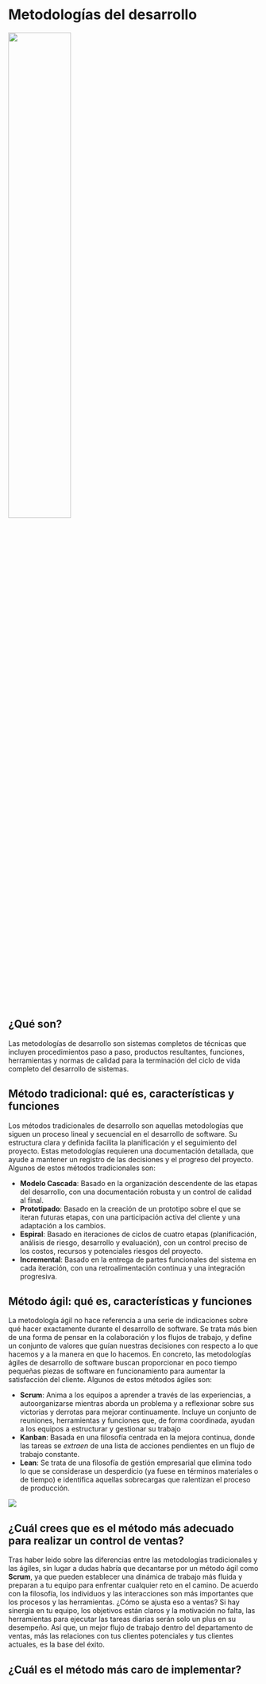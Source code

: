 # Metodologías del desarrollo

<img src="https://th.bing.com/th/id/R.14325680bdf0863d692d516f3ec5a88c?rik=LsHTVeKUPpOVbw&riu=http%3a%2f%2fwww.yunbitsoftware.com%2fblog%2fwp-content%2fuploads%2f2016%2f05%2flighit-e1463739357602.jpg&ehk=hntwsuZfPtYpQ7QXJB0fF7gNFO4sGimSa1UOXfk7Y9Q%3d&risl=&pid=ImgRaw&r=0" width=50% height=50%>

## ¿Qué son?
Las metodologías de desarrollo son sistemas completos de técnicas que incluyen procedimientos paso a paso, productos resultantes, funciones, herramientas y normas de calidad para la terminación del ciclo de vida completo del desarrollo de sistemas.

## Método tradicional: qué es, características y funciones
Los métodos tradicionales de desarrollo son aquellas metodologías que siguen un proceso lineal y secuencial en el desarrollo de software. Su estructura clara y definida facilita la planificación y el seguimiento del proyecto. Estas metodologías requieren una documentación detallada, que ayude a mantener un registro de las decisiones y el progreso del proyecto.
Algunos de estos métodos tradicionales son:

- **Modelo Cascada**: Basado en la organización descendente de las etapas del desarrollo, con una documentación robusta y un control de calidad al final.
- **Prototipado**: Basado en la creación de un prototipo sobre el que se iteran futuras etapas, con una participación activa del cliente y una adaptación a los cambios.
- **Espiral**: Basado en iteraciones de ciclos de cuatro etapas (planificación, análisis de riesgo, desarrollo y evaluación), con un control preciso de los costos, recursos y potenciales riesgos del proyecto.
- **Incremental**: Basado en la entrega de partes funcionales del sistema en cada iteración, con una retroalimentación continua y una integración progresiva.

## Método ágil: qué es, características y funciones
La metodología ágil no hace referencia a una serie de indicaciones sobre qué hacer exactamente durante el desarrollo de software. Se trata más bien de una forma de pensar en la colaboración y los flujos de trabajo, y define un conjunto de valores que guían nuestras decisiones con respecto a lo que hacemos y a la manera en que lo hacemos. En concreto, las metodologías ágiles de desarrollo de software buscan proporcionar en poco tiempo pequeñas piezas de software en funcionamiento para aumentar la satisfacción del cliente.
Algunos de estos métodos ágiles son:

- **Scrum**: Anima a los equipos a aprender a través de las experiencias, a autoorganizarse mientras aborda un problema y a reflexionar sobre sus victorias y derrotas para mejorar continuamente. Incluye un conjunto de reuniones, herramientas y funciones que, de forma coordinada, ayudan a los equipos a estructurar y gestionar su trabajo
- **Kanban**: Basada en una filosofía centrada en la mejora continua, donde las tareas se *extraen* de una lista de acciones pendientes en un flujo de trabajo constante.
- **Lean**: Se trata de una filosofía de gestión empresarial que elimina todo lo que se considerase un desperdicio (ya fuese en términos materiales o de tiempo) e identifica aquellas sobrecargas que ralentizan el proceso de producción.

<img src=https://2.bp.blogspot.com/-Gv_bl5n4aTE/VwUo6YtQ0kI/AAAAAAAAAZg/GG8k1q1xUbQO8aDcTdRowwSAMfud0ZP-g/s1600/diftrajil.jpg>

## ¿Cuál crees que es el método más adecuado para realizar un control de ventas?
Tras haber leido sobre las diferencias entre las metodologías tradicionales y las ágiles, sin lugar a dudas habría que decantarse por un método ágil como **Scrum**, ya que pueden establecer una dinámica de trabajo más fluida y preparan a tu equipo para enfrentar cualquier reto en el camino. De acuerdo con la filosofía, los individuos y las interacciones son más importantes que los procesos y las herramientas.
¿Cómo se ajusta eso a ventas? Si hay sinergia en tu equipo, los objetivos están claros y la motivación no falta, las herramientas para ejecutar las tareas diarias serán solo un plus en su desempeño.
Así que, un mejor flujo de trabajo dentro del departamento de ventas, más las relaciones con tus clientes potenciales y tus clientes actuales, es la base del éxito.

## ¿Cuál es el método más caro de implementar?
